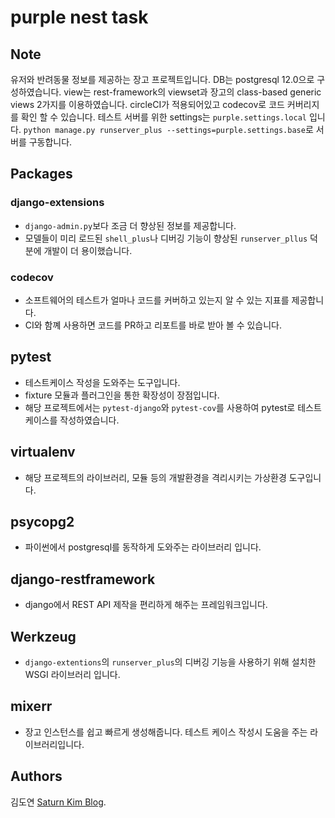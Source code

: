# purple nest task

## Note
유저와 반려동물 정보를 제공하는 장고 프로젝트입니다.
DB는 postgresql 12.0으로 구성하였습니다.
view는 rest-framework의 viewset과 장고의 class-based generic views 2가지를 이용하였습니다.
circleCI가 적용되어있고 codecov로 코드 커버리지를 확인 할 수 있습니다.
테스트 서버를 위한 settings는 `purple.settings.local` 입니다.
`python manage.py runserver_plus --settings=purple.settings.base`로 서버를 구동합니다.

## Packages
### django-extensions
- `django-admin.py`보다 조금 더 향상된 정보를 제공합니다.
- 모델들이 미리 로드된 `shell_plus`나 디버깅 기능이 향상된 `runserver_pllus` 덕분에 개발이 더 용이했습니다.

### codecov
- 소프트웨어의 테스트가 얼마나 코드를 커버하고 있는지 알 수 있는 지표를 제공합니다.
- CI와 함꼐 사용하면 코드를 PR하고 리포트를 바로 받아 볼 수 있습니다.

## pytest
- 테스트케이스 작성을 도와주는 도구입니다.
- fixture 모듈과 플러그인을 통한 확장성이 장점입니다.
- 해당 프로젝트에서는 `pytest-django`와 `pytest-cov`를 사용하여 pytest로 테스트케이스를 작성하였습니다.

## virtualenv
- 해당 프로젝트의 라이브러리, 모듈 등의 개발환경을 격리시키는 가상환경 도구입니다.

## psycopg2
- 파이썬에서 postgresql를 동작하게 도와주는 라이브러리 입니다.

## django-restframework
- django에서 REST API 제작을 편리하게 해주는 프레임워크입니다.

## Werkzeug
- `django-extentions`의 `runserver_plus`의 디버깅 기능을 사용하기 위해 설치한 WSGI 라이브러리 입니다.

## mixerr
- 장고 인스턴스를 쉽고 빠르게 생성해줍니다. 테스트 케이스 작성시 도움을 주는 라이브러리입니다.

## Authors
김도연 [Saturn Kim Blog](https://saturnkim.dev/).